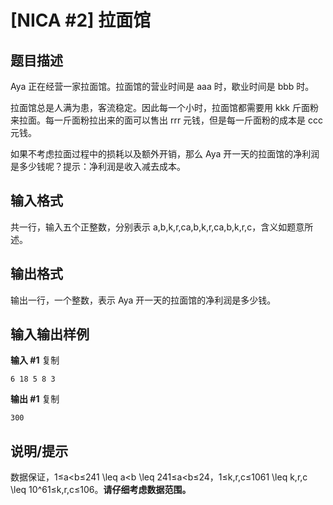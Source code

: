 # [NICA #2] 拉面馆
 题目描述
----

 Aya 正在经营一家拉面馆。拉面馆的营业时间是 aaa 时，歇业时间是 bbb 时。


拉面馆总是人满为患，客流稳定。因此每一个小时，拉面馆都需要用 kkk 斤面粉来拉面。每一斤面粉拉出来的面可以售出 rrr 元钱，但是每一斤面粉的成本是 ccc 元钱。


如果不考虑拉面过程中的损耗以及额外开销，那么 Aya 开一天的拉面馆的净利润是多少钱呢？提示：净利润是收入减去成本。


 输入格式
----

 共一行，输入五个正整数，分别表示 a,b,k,r,ca,b,k,r,ca,b,k,r,c，含义如题意所述。


 输出格式
----

 输出一行，一个整数，表示 Aya 开一天的拉面馆的净利润是多少钱。


  输入输出样例
------

 **输入 #1** 
 复制
  
```
6 18 5 8 3
```
 **输出 #1** 
 复制
  
```
300
```
 说明/提示
-----

 数据保证，1≤a<b≤241 \leq a<b \leq 241≤a<b≤24，1≤k,r,c≤1061 \leq k,r,c \leq 10^61≤k,r,c≤106。**请仔细考虑数据范围。**


 